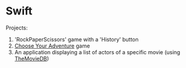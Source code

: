 # Swift
Projects: <br>
1. 'RockPaperScissors' game with a 'History' button <br>
2. <a href="https://en.wikipedia.org/wiki/Choose_Your_Own_Adventure">Choose Your Adventure</a> game <br> 
3. An application displaying a list of actors of a specific movie (using <a href="https://developers.themoviedb.org/3/getting-started">TheMovieDB</a>)

